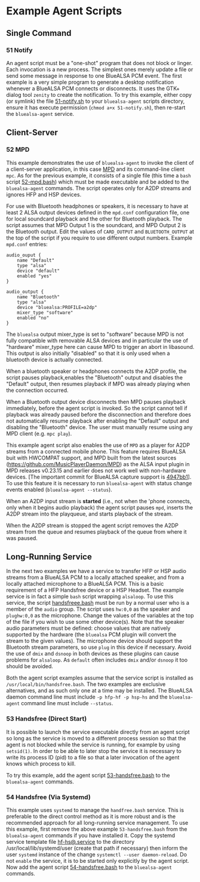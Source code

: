 # Example Agent Scripts

## Single Command

### 51 Notify

An agent script must be a "one-shot" program that does not block or linger. Each invocation is a new process. The simplest ones merely update a file or send some message in response to one BlueALSA PCM event. The first example is a very simple program to generate a desktop notification whenever a BlueALSA PCM connects or disconnects. It uses the GTK+ dialog
tool `zenity` to create the notification. To try this example, either copy (or symlink) the file [51-notify.sh](./51-notify.sh) to your `bluealsa-agent` scripts directory, ensure it has execute permission (`chmod a+x 51-notify.sh`), then re-start the `bluealsa-agent` service.

## Client-Server

### 52 MPD

This example demonstrates the use of `bluealsa-agent` to invoke the client of a client-server application, in this case [MPD](https://www.musicpd.org) and its command-line client `mpc`. As for the previous example, it consists of a single file (this time a `bash` script [52-mpd.bash](./52-mpd.bash)) which must be made executable and be added to the `bluealsa-agent` commands. The script operates only for A2DP streams and ignores HFP and HSP devices.

For use with Bluetooth headphones or speakers, it is necessary to have at least 2 ALSA output devices defined in the `mpd.conf` configuration file, one for local soundcard playback and the other for Bluetooth playback. The script assumes that MPD Output 1 is the soundcard, and MPD Output 2 is the Bluetooth output. Edit the values of `CARD_OUTPUT` and `BLUETOOTH_OUTPUT` at the top of the script if you require to use different output numbers. Example `mpd.conf` entries:

```mpd
audio_ouput {
	name "Default"
	type "alsa"
	device "default"
	enabled "yes"
}

audio_output {
	name "Bluetooth"
	type "alsa"
	device "bluealsa:PROFILE=a2dp"
	mixer_type "software"
	enabled "no"
}
```

The `bluealsa` output mixer_type is set to "software" because MPD is not fully compatible with removable ALSA devices and in particular the use of "hardware" mixer_type here can cause MPD to trigger an abort in libasound. This output is also initially "disabled" so that it is only used when a bluetooth device is actually connected.

When a bluetooth speaker or headphones connects the A2DP profile, the script pauses playback,enables the "Bluetooth" output and disables the "Default" output, then resumes playback if MPD was already playing when the connection occurred.

When a Bluetooth output device disconnects then MPD pauses playback immediately, before the agent script is invoked. So the script cannot tell if playback was already paused before the disconnection and therefore does not automatically resume playback after enabling the "Default" output and disabling the "Bluetooth" device. The user must manually resume using any MPD client (e.g. `mpc play`).

This example agent script also enables the use of `MPD` as a player for A2DP streams from a connected mobile phone. This feature requires BlueALSA buit with HWCOMPAT support, and MPD built from the latest sources (https://github.com/MusicPlayerDaemon/MPD) as the ALSA input plugin in MPD releases v0.23.15 and earlier does not work well with non-hardware devices. [The important commit for BlueALSA capture support is [4947bb1](https://github.com/MusicPlayerDaemon/MPD/commit/4947bb113d26045f5fa0e5800db73acd75500109)]. To use this feature it is necessary to run `bluealsa-agent` with status change events enabled (`bluealsa-agent --status`).

When an A2DP input stream is **started** (i.e., not when the 'phone connects, only when it begins audio playback) the agent script pauses `mpd`, inserts the A2DP stream into the playqueue, and starts playback of the stream.

When the A2DP stream is stopped the agent script removes the A2DP stream from the queue and resumes playback of the queue from where it was paused.

## Long-Running Service

In the next two examples we have a service to transfer HFP or HSP audio streams from a BlueALSA PCM to a locally attached speaker, and from a locally attached microphone to a BlueALSA PCM. This is a basic requirement of a HFP Handsfree device or a HSP Headset. The example service is in fact a simple `bash` script wrapping `alsaloop`. To use this service, the script [handsfreee.bash](./handsfree/handsfree.bash) must be run by a normal user who is a member of the `audio` group. The script uses `hw:0,0` as the speaker and `plughw:0,0` as the microphone. Change the values of the variables at the top of the file if you wish to use some other device(s). Note that the speaker audio parameters must be defined: choose values that are natively supported by the hardware (the `bluealsa` PCM plugin will convert the stream to the given values). The microphone device should support the Bluetooth stream parameters, so use `plug` in this device if necessary. Avoid the use of `dmix` and `dsnoop` in both devices as these plugins can cause problems for `alsaloop`. As `default` often includes `dmix` and/or `dsnoop` it too should be avoided.

Both the agent script examples assume that the service script is installed as `/usr/local/bin/handsfree.bash`. The two examples are exclusive alternatives, and as such only one at a time may be installed. The BlueALSA daemon command line must include `-p hfp-hf -p hsp-hs` and the `bluealsa-agent` command line must include `--status`.

### 53 Handsfree (Direct Start)

It is possible to launch the service executable directly from an agent script so long as the service is moved to a different process session so that the agent is not blocked while the service is running, for example by using `setsid(1)`. In order to be able to later stop the service it is necessary to write its process ID (pid) to a file so that a later invocation of the agent knows which process to kill.

To try this example, add the agent script [53-handsfree.bash](./handsfree/53-handsfree.bash) to the `bluealsa-agent` commands.

### 54 Handsfree (Via Systemd)

This example uses `systemd` to manage the `handfree.bash` service. This is preferable to the direct control method as it is more robust and is the recommended approach for all long-running service management. To use this example, first remove the above example `53-handsfree.bash` from the `bluealsa-agent` commands if you have installed it. Copy the systemd service template file [hf-hs@.service](./handsfree/hf-hs@.service) to the directory /usr/local/lib/systemd/user (create that path if necessary) then inform the user `systemd` instance of the change `systemctl --user daemon-reload`. Do not `enable` the service, it is to be started only explicitly by the agent script. Now add the agent script [54-handsfree.bash](./handsfree/54-handsfree.bash) to the `bluealsa-agent` commands.

